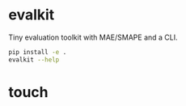 # evalkit

Tiny evaluation toolkit with MAE/SMAPE and a CLI.

```bash
pip install -e .
evalkit --help
```
# touch

